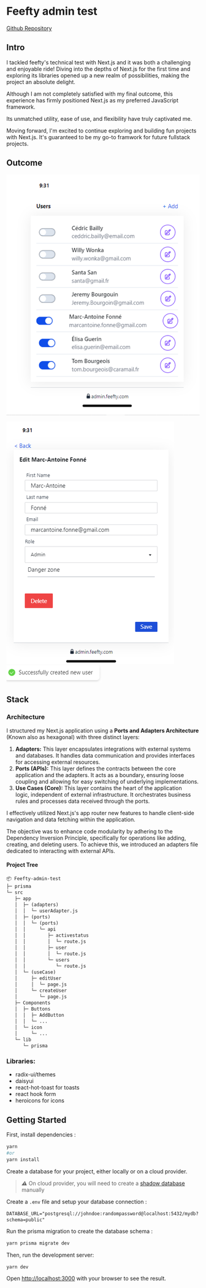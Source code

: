 # Feefty admin test

[Github Repository](https://github.com/Feefty/feefty-admin-test)

## Intro

I tackled feefty's technical test with Next.js and it was both a challenging and enjoyable ride! Diving into the depths of Next.js for the first time and exploring its libraries opened up a new realm of possibilities, making the project an absolute delight. 

Although I am not completely satisfied with my final outcome, this experience has firmly positioned Next.js as my preferred JavaScript framework. 

Its unmatched utility, ease of use, and flexibility have truly captivated me. 

Moving forward, I'm excited to continue exploring and building fun projects with Next.js. It's guaranteed to be my go-to framwork for future fullstack projects.

## Outcome




![Users](docs/outcome/list.PNG)

![Users Edit](docs/outcome/edit.png)
![toast](docs/outcome/toast.png)

## Stack

### Architecture

I structured my Next.js application using a **Ports and Adapters Architecture** (Known also as hexagonal) with three distinct layers:

  1. **Adapters:** This layer encapsulates integrations with external systems and databases. It handles data communication and provides interfaces for accessing external resources.
  2. **Ports (APIs):** This layer defines the contracts between the core application and the adapters. It acts as a boundary, ensuring loose coupling and allowing for easy switching of underlying implementations.
  3. **Use Cases (Core):** This layer contains the heart of the application logic, independent of external infrastructure. It orchestrates business rules and processes data received through the ports.

I effectively utilized Next.js's app router new features to handle client-side navigation and data fetching within the application.

The objective was to enhance code modularity by adhering to the Dependency Inversion Principle, specifically for operations like adding, creating, and deleting users. To achieve this, we introduced an adapters file dedicated to interacting with external APIs.  


#### Project Tree 
```
📦 Feefty-admin-test
├─ prisma
└─ src
   ├─ app
   │  ├─ (adapters)
   │  │  └─ userAdapter.js
   │  ├─ (ports)
   │  │  └─ (ports)
   │  │     └─ api
   │  │        ├─ activestatus
   │  │        │  └─ route.js
   │  │        ├─ user
   │  │        │  └─ route.js
   │  │        └─ users
   │  │           └─ route.js
   │  └─ (useCase)
   │     ├─ editUser
   │     │  └─ page.js
   │     └─ createUser
   │        └─ page.js
   ├─ Components
   │  ├─ Buttons
   │  │  ├─ AddButton
   │  │  └─ ...
   │  └─ icon
   │     └─ ...
   └─ lib
      └─ prisma
```


### Libraries:

  - radix-ui/themes
  - daisyui
  - react-hot-toast for toasts
  - react hook form
  - heroicons for icons

## Getting Started

First, install dependencies :

```bash
yarn
#or
yarn install
```

Create a database for your project, either locally or on a cloud provider.

> **_⚠️_** On cloud provider, you will need to create a [shadow database](https://www.prisma.io/docs/concepts/components/prisma-migrate/shadow-database) manually

Create a `.env` file and setup your database connection :

```env
DATABASE_URL="postgresql://johndoe:randompassword@localhost:5432/mydb?schema=public"
```

Run the prisma migration to create the database schema :

```bash
yarn prisma migrate dev
```

Then, run the development server:

```bash
yarn dev
```

Open [http://localhost:3000](http://localhost:3000) with your browser to see the result.
